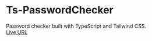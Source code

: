 # Ts-PasswordChecker
Password checker built with TypeScript and Tailwind CSS.<br/>
[Live URL](https://ts-passwordchecker.netlify.app/)
